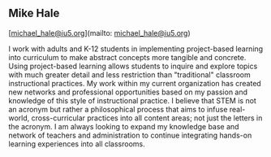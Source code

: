 ## Mike Hale

[michael_hale@iu5.org](mailto: michael_hale@iu5.org)

I work with adults and K-12 students in implementing project-based learning into curriculum to make abstract concepts more tangible and concrete.  Using project-based learning allows students to inquire and explore topics with much greater detail and less restriction than "traditional" classroom instructional practices.  My work within my current organization has created new networks and professional opportunities based on my passion and knowledge of this style of instructional practice.  I believe that STEM is not an acronym but rather a philosophical process that aims to infuse real-world, cross-curricular practices into all content areas; not just the letters in the acronym.  I am always looking to expand my knowledge base and network of teachers and administration to continue integrating hands-on learning experiences into all classrooms.
